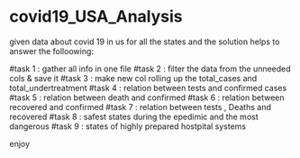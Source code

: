 # covid19_USA_Analysis

given data about covid 19 in us for all the states and the solution helps to answer the folloowing:

#task 1 : gather all info in one file
#task 2 : filter the data from the unneeded cols & save it
#task 3 : make new col rolling up the total_cases and total_undertreatment
#task 4 : relation between tests and confirmed cases
#task 5 : relation between death and confirmed
#task 6 : relation between recovered and confirmed
#task 7 : relation between tests , Deaths and recovered
#task 8 : safest states during the epedimic and the most dangerous
#task 9 : states of highly prepared hostpital systems

enjoy 
